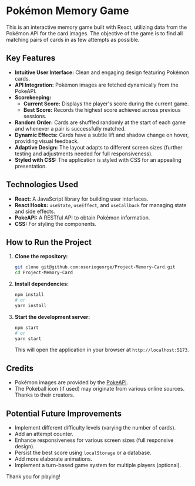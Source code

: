 # Pokémon Memory Game

This is an interactive memory game built with React, utilizing data from the Pokémon API for the card images. The objective of the game is to find all matching pairs of cards in as few attempts as possible.

## Key Features

- **Intuitive User Interface:** Clean and engaging design featuring Pokémon cards.
- **API Integration:** Pokémon images are fetched dynamically from the PokeAPI.
- **Scorekeeping:**
  - **Current Score:** Displays the player's score during the current game.
  - **Best Score:** Records the highest score achieved across previous sessions.
- **Random Order:** Cards are shuffled randomly at the start of each game and whenever a pair is successfully matched.
- **Dynamic Effects:** Cards have a subtle lift and shadow change on hover, providing visual feedback.
- **Adaptive Design:** The layout adapts to different screen sizes (further testing and adjustments needed for full responsiveness).
- **Styled with CSS:** The application is styled with CSS for an appealing presentation.

## Technologies Used

- **React:** A JavaScript library for building user interfaces.
- **React Hooks:** `useState`, `useEffect`, and `useCallback` for managing state and side effects.
- **PokeAPI:** A RESTful API to obtain Pokémon information.
- **CSS:** For styling the components.

## How to Run the Project

1.  **Clone the repository:**

    ```bash
    git clone git@github.com:osoriogeorge/Project-Memory-Card.git
    cd Project-Memory-Card
    ```

2.  **Install dependencies:**

    ```bash
    npm install
    # or
    yarn install
    ```

3.  **Start the development server:**

    ```bash
    npm start
    # or
    yarn start
    ```

    This will open the application in your browser at `http://localhost:5173`.

## Credits

- Pokémon images are provided by the [PokeAPI](https://pokeapi.co/).
- The Pokeball icon (if used) may originate from various online sources. Thanks to their creators.

## Potential Future Improvements

- Implement different difficulty levels (varying the number of cards).
- Add an attempt counter.
- Enhance responsiveness for various screen sizes (full responsive design).
- Persist the best score using `localStorage` or a database.
- Add more elaborate animations.
- Implement a turn-based game system for multiple players (optional).

Thank you for playing!
